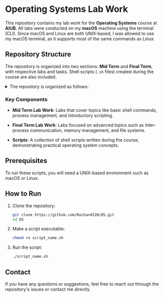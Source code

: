 # Operating Systems Lab Work

This repository contains my lab work for the **Operating Systems** course at **AIUB**. All labs were conducted on my **macOS** machine using the terminal (CLI). Since macOS and Linux are both UNIX-based, I was allowed to use my macOS terminal, as it supports most of the same commands as Linux.

## Repository Structure

The repository is organized into two sections: **Mid Term** and **Final Term**, with respective labs and tasks. Shell scripts (`.sh` files) created during the course are also included.


<details>
  <summary>The repository is organized as follows:</summary>

```bash
.
├── Final
│   └── Lab
│       ├── Lab8
│       │   ├── Lab8_task
│       │   │   ├── task1_instruction_lab8.jpg
│       │   │   ├── task1_instruction_lab8.txt
│       │   │   ├── task1_lab8.sh
│       │   │   ├── task1_lab8_SS.jpg
│       │   │   ├── task2_instruction_lab8.txt
│       │   │   ├── task2_lab8.sh
│       │   │   └── task2_lab8_SS.jpg
│       │   ├── floatingPoint.sh
│       │   └── readInput.sh
│       ├── lab10
│       │   ├── Screen Shot 2022-11-30 at 11.17.00 AM.jpg
│       │   ├── lab10-part1.jpg
│       │   ├── lab10-part2.jpg
│       │   └── loop.sh
│       ├── lab12
│       │   ├── fibonacci.sh
│       │   ├── fibonacci_SS.jpg
│       │   ├── func1.sh
│       │   ├── func2.sh
│       │   ├── func3.sh
│       │   ├── func4.sh
│       │   ├── maxNumber.sh
│       │   ├── maxNumber_SS.jpg
│       │   ├── prime.sh
│       │   ├── prime_SS.jpg
│       │   ├── simpleCalc.sh
│       │   ├── simpleCalc_SS.jpg
│       │   └── test.sh
│       └── lab9
│           ├── helloworld.sh
│           ├── task1_lab9_if_else.sh
│           ├── task1_lab9_if_else_SS.jpg
│           ├── task2_lab9_switchCase2.sh
│           ├── task2_lab9_switchCase2_SS.jpg
│           ├── task2_lab9_switch_case.sh
│           ├── task3_lab9_menu.sh
│           ├── task3_lab9_menu_SS.jpg
│           └── task3_lab9_menu_question.jpg
├── Mid
│   └── Lab
│       ├── lab1
│       │   ├── file.txt
│       │   ├── test
│       │   ├── test.c
│       │   ├── test.cpp
│       │   ├── test.py
│       │   ├── test.txt
│       │   ├── test1
│       │   ├── test2
│       │   └── test3
│       ├── lab2
│       │   ├── backup
│       │   │   └── test1.txt
│       │   ├── lab2-task
│       │   │   ├── Barcelona
│       │   │   │   └── teambcn.txt
│       │   │   ├── Real-Madrid
│       │   │   │   └── teamrm.txt
│       │   │   └── backup
│       │   │       ├── teambcn-bac.txt
│       │   │       └── teamrm-bac.txt
│       │   ├── lab2-task.txt
│       │   ├── s.txt
│       │   └── slist3.txt
│       ├── lab4
│       │   ├── slist-id-name.txt
│       │   ├── slist.txt
│       │   ├── slist.txt.png
│       │   └── test.txt
│       └── lab5
│           ├── hello
│           ├── hello.c
│           ├── slist.txt
│           └── temp
└── README.md
```

</details>

### Key Components

- **Mid Term Lab Work**: Labs that cover topics like basic shell commands, process management, and introductory scripting.
  
- **Final Term Lab Work**: Labs focused on advanced topics such as inter-process communication, memory management, and file systems.
  
- **Scripts**: A collection of shell scripts written during the course, demonstrating practical operating system concepts.

## Prerequisites

To run these scripts, you will need a UNIX-based environment such as macOS or Linux.

## How to Run

1. Clone the repository:
    ```bash
    git clone https://github.com/Raihan4520/OS.git
    cd OS
    ```

2. Make a script executable:
    ```bash
    chmod +x script_name.sh
    ```

3. Run the script:
    ```bash
    ./script_name.sh
    ```

## Contact

If you have any questions or suggestions, feel free to reach out through the repository's issues or contact me directly.
